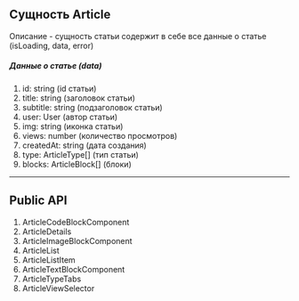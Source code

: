## Сущность Article

Описание - сущность статьи содержит в себе все данные о статье (isLoading, data, error) 

##### Данные о статье (data)
1)  id: string (id статьи)
2)  title: string (заголовок статьи)
3)  subtitle: string (подзаголовок статьи)
4)  user: User (автор статьи)
5)  img: string (иконка статьи)
6)  views: number (количество просмотров)
7)  createdAt: string (дата создания)
8)  type: ArticleType[] (тип статьи)
9)  blocks: ArticleBlock[] (блоки)

---

## Public API

1)  ArticleCodeBlockComponent
2)  ArticleDetails
3)  ArticleImageBlockComponent
4)  ArticleList
5)  ArticleListItem
6)  ArticleTextBlockComponent
7)  ArticleTypeTabs
8)  ArticleViewSelector